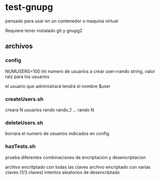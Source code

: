 # test-gnupg
pensado para usar en un contenedor o maquina virtual

Requiere tener instalado git y gnupg2

## archivos

### config
NUMUSERS=100 int numero de usuarios a crear
user=rando string, valor raiz para los usuarios

el usuario que administrará tendrá el nombre $user

### createUsers.sh
creara N usuarios 
rando
rando_1 ... rando N

### deleteUsers.sh

borrara el numero de usuarios indicados en config

### hazTests.sh

prueba diferentes combinaciones de encriptacion y desencriptacion

archivo encritptado con todas las claves
archivo encriptado con varias claves (1/3 claves)
intentos aleatorios de desencriptado
